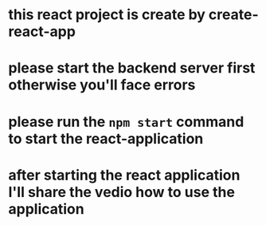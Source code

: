 # this react project is create by create-react-app
# please start the backend server first otherwise you'll face errors
# please run the `npm start` command to start the react-application

# after starting the react application I'll share the vedio how to use the application